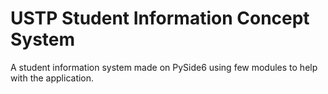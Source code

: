 # USTP Student Information Concept System
A student information system made on PySide6 using few modules to help with the application.
